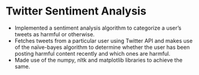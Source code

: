 # Twitter Sentiment Analysis
*	Implemented a sentiment analysis algorithm to categorize a user’s tweets as harmful or otherwise.
*	Fetches tweets from a particular user using Twitter API and makes use of the naïve-bayes algorithm to determine whether the user has been posting harmful content recently and which ones are harmful.
*	Made use of the numpy, nltk and matplotlib libraries to achieve the same.
